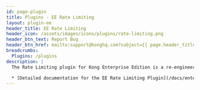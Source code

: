 ```yaml
---
id: page-plugin
title: Plugins - EE Rate Limiting
layout: plugin-ee
header_title: EE Rate Limiting
header_icon: /assets/images/icons/plugins/rate-limiting.png
header_btn_text: Report Bug
header_btn_href: mailto:support@konghq.com?subject={{ page.header_title }} Plugin Bug
breadcrumbs:
  Plugins: /plugins
description: |
  The Rate Limiting plugin for Kong Enterprise Edition is a re-engineered version of the incredibly popular Community Edition Rate Limiting plugin, with greatly enhanced configuration options and performance.

  * [Detailed documentation for the EE Rate Limiting Plugin](/docs/enterprise/latest/plugins/rate-limiting-advanced/)
---
```

